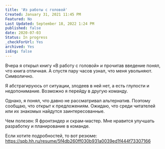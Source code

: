 ```yaml
---
title: 'Из работы с головой'
Created: January 31, 2021 11:45 PM
Featured: No
Last Updated: September 18, 2022 1:24 PM
published: false
date: 2020-07-03
Status: In progress
_checkForUrl: Yes
archived: Yes
isEng: false
---
```


Вчера я открыл книгу «В работу с головой» и прочитав введение понял, что книга отличная. А спустя пару часов узнал, что меня увольняют. Символично.

Я абстрагируюсь от ситуации, злодеев в ней нет, a есть глупости и недопонимание. Возможно я перейду в другую команду.

Однако, я понял, что давно не рассматривал альтернатив. Поэтому сообщаю, что открыт к предложениям. Ожидаю, что среди читателей или их знакомых найдутся заинтересованные.

Чем полезен: Я фронтэндер и скрам-мастер. Мне нравится улучшать разработку и планирование в команде.

Если хотите подробностей, то вот резюме: https://spb.hh.ru/resume/5f4db260ff030b931a0039ed1f444f73307166